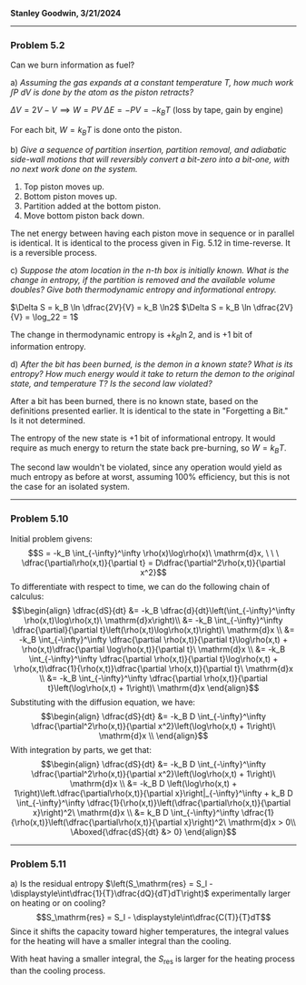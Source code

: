 **Stanley Goodwin, 3/21/2024**

<hr>

### Problem 5.2
Can we burn information as fuel?

a) *Assuming the gas expands at a constant temperature $T$, how much work $\int P \ \mathrm{d}V$ is done by the atom as the piston retracts?*

$\Delta V = 2V - V \implies W = PV$
$\Delta E = -PV = -k_B T$   (loss by tape, gain by engine)

For each bit, $W = k_B T$ is done onto the piston.



b) *Give a sequence of partition insertion, partition removal, and adiabatic side-wall motions that will reversibly convert a bit-zero into a bit-one, with no next work done on the system.*

1) Top piston moves up.
2) Bottom piston moves up.
3) Partition added at the bottom piston.
4) Move bottom piston back down.

The net energy between having each piston move in sequence or in parallel is identical.
It is identical to the process given in Fig. 5.12 in time-reverse. It is a reversible process.



c) *Suppose the atom location in the n-th box is initially known. What is the change in entropy, if the partition is removed and the available volume doubles? Give both thermodynamic entropy and informational entropy.*

$\Delta S = k_B \ln \dfrac{2V}{V} = k_B \ln2$
$\Delta S = k_B \ln \dfrac{2V}{V} = \log_22 = 1$

The change in thermodynamic entropy is $+k_B \ln2$, and is $+1$ bit of information entropy.



d) *After the bit has been burned, is the demon in a known state? What is its entropy? How much energy would it take to return the demon to the original state, and temperature $T$? Is the second law violated?*

After a bit has been burned, there is no known state, based on the definitions presented earlier.
It is identical to the state in "Forgetting a Bit." Is it not determined.

The entropy of the new state is $+1$ bit of informational entropy.
It would require as much energy to return the state back pre-burning, so $W = k_B T$.

The second law wouldn't be violated, since any operation would yield as much entropy as before at worst, assuming 100% efficiency, but this is not the case for an isolated system.


<hr>


### Problem 5.10
Initial problem givens:
$$S = -k_B \int_{-\infty}^\infty \rho(x)\log\rho(x)\ \mathrm{d}x, \ \ \ \dfrac{\partial\rho(x,t)}{\partial t} = D\dfrac{\partial^2\rho(x,t)}{\partial x^2}$$
To differentiate with respect to time, we can do the following chain of calculus:
$$\begin{align}
\dfrac{dS}{dt} &= -k_B \dfrac{d}{dt}\left(\int_{-\infty}^\infty \rho(x,t)\log\rho(x,t)\ \mathrm{d}x\right)\\
&= -k_B \int_{-\infty}^\infty \dfrac{\partial}{\partial t}\left(\rho(x,t)\log\rho(x,t)\right)\ \mathrm{d}x \\
&= -k_B \int_{-\infty}^\infty \dfrac{\partial \rho(x,t)}{\partial t}\log\rho(x,t) + \rho(x,t)\dfrac{\partial \log\rho(x,t)}{\partial t}\ \mathrm{d}x \\
&= -k_B \int_{-\infty}^\infty \dfrac{\partial \rho(x,t)}{\partial t}\log\rho(x,t) + \rho(x,t)\dfrac{1}{\rho(x,t)}\dfrac{\partial \rho(x,t)}{\partial t}\ \mathrm{d}x \\
&= -k_B \int_{-\infty}^\infty \dfrac{\partial \rho(x,t)}{\partial t}\left(\log\rho(x,t) + 1\right)\ \mathrm{d}x
\end{align}$$
Substituting with the diffusion equation, we have:
$$\begin{align}
\dfrac{dS}{dt} &= -k_B D \int_{-\infty}^\infty \dfrac{\partial^2\rho(x,t)}{\partial x^2}\left(\log\rho(x,t) + 1\right)\ \mathrm{d}x \\
\end{align}$$
With integration by parts, we get that:
$$\begin{align}
\dfrac{dS}{dt} &= -k_B D \int_{-\infty}^\infty \dfrac{\partial^2\rho(x,t)}{\partial x^2}\left(\log\rho(x,t) + 1\right)\ \mathrm{d}x \\
&= -k_B D \left(\log\rho(x,t) + 1\right)\left.\dfrac{\partial\rho(x,t)}{\partial x}\right|_{-\infty}^\infty + k_B D \int_{-\infty}^\infty \dfrac{1}{\rho(x,t)}\left(\dfrac{\partial\rho(x,t)}{\partial x}\right)^2\ \mathrm{d}x \\
&= k_B D \int_{-\infty}^\infty \dfrac{1}{\rho(x,t)}\left(\dfrac{\partial\rho(x,t)}{\partial x}\right)^2\ \mathrm{d}x > 0\\
\Aboxed{\dfrac{dS}{dt} &> 0}
\end{align}$$


<hr>


### Problem 5.11
a) Is the residual entropy $\left(S_\mathrm{res} = S_l - \displaystyle\int\dfrac{1}{T}\dfrac{dQ}{dT}dT\right)$ experimentally larger on heating or on cooling?
$$S_\mathrm{res} = S_l - \displaystyle\int\dfrac{C(T)}{T}dT$$
Since it shifts the capacity toward higher temperatures, the integral values for the heating will have a smaller integral than the cooling.

With heat having a smaller integral, the $S_\mathrm{res}$ is larger for the heating process than the cooling process.
